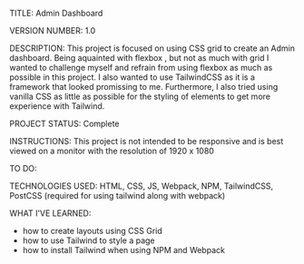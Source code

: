 TITLE: Admin Dashboard

VERSION NUMBER: 1.0

DESCRIPTION: This project is focused on using CSS grid to create an Admin dashboard. Being aquainted with flexbox , but not as much with grid I wanted to challenge myself and refrain from using flexbox as much as possible in this project. I also wanted to use TailwindCSS as it is a framework that looked promissing to me. Furthermore, I also tried using vanilla CSS as little as possible for the styling of elements to get more experience with Tailwind.

PROJECT STATUS: Complete

INSTRUCTIONS: This project is not intended to be responsive and is best viewed on a monitor with the resolution of 1920 x 1080

TO DO:

TECHNOLOGIES USED: HTML, CSS, JS, Webpack, NPM, TailwindCSS, PostCSS (required for using tailwind along with webpack)

WHAT I'VE LEARNED:
- how to create layouts using CSS Grid
- how to use Tailwind to style a page
- how to install Tailwind when using NPM and Webpack